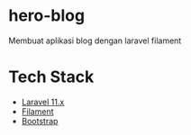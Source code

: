 # hero-blog

Membuat aplikasi blog dengan laravel filament

# Tech Stack

-   [Laravel 11.x][Laravel]
-   [Filament][Filament]
-   [Bootstrap][Getbootstrap]

[Laravel]: https://laravel.com/
[Filament]: https://filamentphp.com/
[Getbootstrap]: https://getbootstrap.com/
